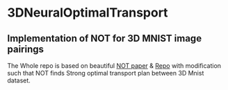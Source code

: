 # 3DNeuralOptimalTransport
## Implementation of NOT for 3D MNIST image pairings
The Whole repo is based on beautiful [NOT paper](https://openreview.net/forum?id=d8CBRlWNkqH) & [Repo](https://github.com/iamalexkorotin/NeuralOptimalTransport) with modification such that NOT finds Strong optimal transport plan between 3D Mnist dataset.
